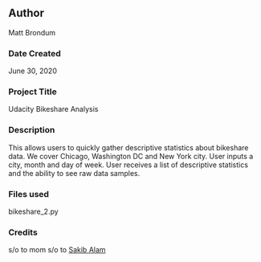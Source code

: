 ## Author
Matt Brondum

### Date Created
June 30, 2020

### Project Title
Udacity Bikeshare Analysis

### Description
This allows users to quickly gather descriptive statistics about bikeshare data. 
We cover Chicago, Washington DC and New York city. 
User inputs a city, month and day of week.
User receives a list of descriptive statistics and the ability to see raw data samples.

### Files used
bikeshare_2.py

### Credits
s/o to mom
s/o to [Sakib Alam](https://github.com/sa0000)
